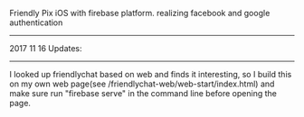 Friendly Pix iOS with firebase platform.
realizing facebook and google authentication
***********
2017 11 16 Updates:
***********
I looked up friendlychat based on web and finds it interesting, so I build this on my own web page(see /friendlychat-web/web-start/index.html) and make sure run "firebase serve" in the command line before opening the page.
